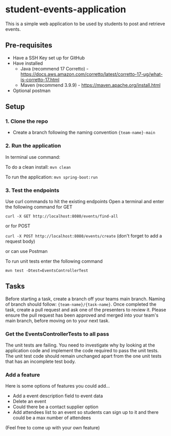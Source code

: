 # student-events-application

This is a simple web application to be used by students to post and retrieve events.

## Pre-requisites 

- Have a SSH Key set up for GitHub
- Have installed
  - Java (recommend 17 Corretto) - https://docs.aws.amazon.com/corretto/latest/corretto-17-ug/what-is-corretto-17.html
  - Maven (recommend 3.9.9) - https://maven.apache.org/install.html
- Optional postman

## Setup

### 1. Clone the repo
- Create a branch following the naming convention `{team-name}-main`

### 2. Run the application
In terminal use command:

To do a clean install:
`mvn clean`

To run the application:
`mvn spring-boot:run`

### 3. Test the endpoints
Use curl commands to hit the existing endpoints
Open a terminal and enter the following command for GET

`curl -X GET http://localhost:8080/events/find-all`

or for POST

`curl -X POST http://localhost:8080/events/create`
(don't forget to add a request body)

or can use Postman

To run unit tests enter the following command

`mvn test -Dtest=EventsControllerTest`

## Tasks

Before starting a task, create a branch off your teams main branch.
Naming of branch should follow:
`{team-name}/{task-name}`.
Once completed the task, create a pull request and ask one of the presenters to review it.
Please ensure the pull request has been approved and merged into your team's main branch, before moving on to your next task.

### Get the EventsControllerTests to all pass
The unit tests are failing. You need to investigate why by looking at the application code and
implement the code required to pass the unit tests. The unit test code should remain unchanged
apart from the one unit tests that has an incomplete test body.

### Add a feature

Here is some options of features you could add...
- Add a event description field to event data
- Delete an event
- Could there be a contact supplier option
- Add attendees list to an event so students can sign up to it and there could be a max number of
    attendees

(Feel free to come up with your own feature)
